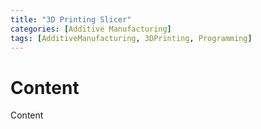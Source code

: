 ```yaml
---
title: "3D Printing Slicer"
categories: [Additive Manufacturing]
tags: [AdditiveManufacturing, 3DPrinting, Programming]
---
```


# Content

Content